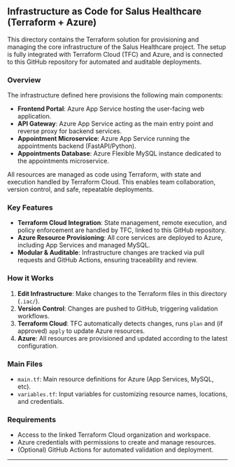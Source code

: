 ## Infrastructure as Code for Salus Healthcare (Terraform + Azure)

This directory contains the Terraform solution for provisioning and managing the core infrastructure of the Salus Healthcare project. The setup is fully integrated with Terraform Cloud (TFC) and Azure, and is connected to this GitHub repository for automated and auditable deployments.

### Overview

The infrastructure defined here provisions the following main components:

- **Frontend Portal**: Azure App Service hosting the user-facing web application.
- **API Gateway**: Azure App Service acting as the main entry point and reverse proxy for backend services.
- **Appointment Microservice**: Azure App Service running the appointments backend (FastAPI/Python).
- **Appointments Database**: Azure Flexible MySQL instance dedicated to the appointments microservice.

All resources are managed as code using Terraform, with state and execution handled by Terraform Cloud. This enables team collaboration, version control, and safe, repeatable deployments.

### Key Features
- **Terraform Cloud Integration**: State management, remote execution, and policy enforcement are handled by TFC, linked to this GitHub repository.
- **Azure Resource Provisioning**: All core services are deployed to Azure, including App Services and managed MySQL.
- **Modular & Auditable**: Infrastructure changes are tracked via pull requests and GitHub Actions, ensuring traceability and review.

### How it Works
1. **Edit Infrastructure**: Make changes to the Terraform files in this directory (`.iac/`).
2. **Version Control**: Changes are pushed to GitHub, triggering validation workflows.
3. **Terraform Cloud**: TFC automatically detects changes, runs `plan` and (if approved) `apply` to update Azure resources.
4. **Azure**: All resources are provisioned and updated according to the latest configuration.

### Main Files
- `main.tf`: Main resource definitions for Azure (App Services, MySQL, etc).
- `variables.tf`: Input variables for customizing resource names, locations, and credentials.

### Requirements
- Access to the linked Terraform Cloud organization and workspace.
- Azure credentials with permissions to create and manage resources.
- (Optional) GitHub Actions for automated validation and deployment.

---
